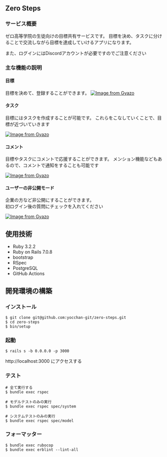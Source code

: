 ## Zero Steps
### サービス概要
ゼロ高等学院の生徒向けの目標共有サービスです。
目標を決め、タスクに分けることで交流しながら目標を達成していけるアプリになります。

また、ログインにはDiscordアカウントが必要ですのでご注意ください

### 主な機能の説明
#### 目標
目標を決めて、登録することができます。
[![Image from Gyazo](https://i.gyazo.com/d6fcaefc723d3d42dd775d6a012e9fbf.png)](https://gyazo.com/d6fcaefc723d3d42dd775d6a012e9fbf)

#### タスク
目標にはタスクを作成することが可能です。
これらをこなしていくことで、目標が近づいていきます

[![Image from Gyazo](https://i.gyazo.com/0038488399fd559632362c892af8d4c1.png)](https://gyazo.com/0038488399fd559632362c892af8d4c1)

#### コメント
目標やタスクにコメントで応援することができます。
メンション機能などもあるので、コメントで通知をすることも可能です

[![Image from Gyazo](https://i.gyazo.com/bc38b8005ba483c24d75e18b7f13a7a2.png)](https://gyazo.com/bc38b8005ba483c24d75e18b7f13a7a2)

#### ユーザーの非公開モード
企業の方など非公開にすることができます。  
初ログイン後の質問にチェックを入れてください

[![Image from Gyazo](https://i.gyazo.com/b214e3ed021ed9c464144e71437bb44e.png)](https://gyazo.com/b214e3ed021ed9c464144e71437bb44e)

## 使用技術
- Ruby 3.2.2
- Ruby on Rails 7.0.8
- bootstrap
- RSpec
- PostgreSQL
- GitHub Actions

## 開発環境の構築
### インストール
```
$ git clone git@github.com:yocchan-git/zero-steps.git
$ cd zero-steps
$ bin/setup
```
### 起動
```
$ rails s -b 0.0.0.0 -p 3000
```

http://localhost:3000 にアクセスする
### テスト
```
# 全て実行する
$ bundle exec rspec

# モデルテストのみの実行
$ bundle exec rspec spec/system

# システムテストのみの実行
$ bundle exec rspec spec/model
```
### フォーマッター
```
$ bundle exec rubocop
$ bundle exec erblint --lint-all
```
